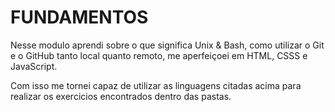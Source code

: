 # FUNDAMENTOS

Nesse modulo aprendi sobre o que significa Unix & Bash, como utilizar o Git e o GitHub tanto local quanto remoto,
me aperfeiçoei em HTML, CSSS e JavaScript.

Com isso me tornei capaz de utilizar as linguagens citadas acima para realizar os exercicios encontrados dentro 
das pastas.